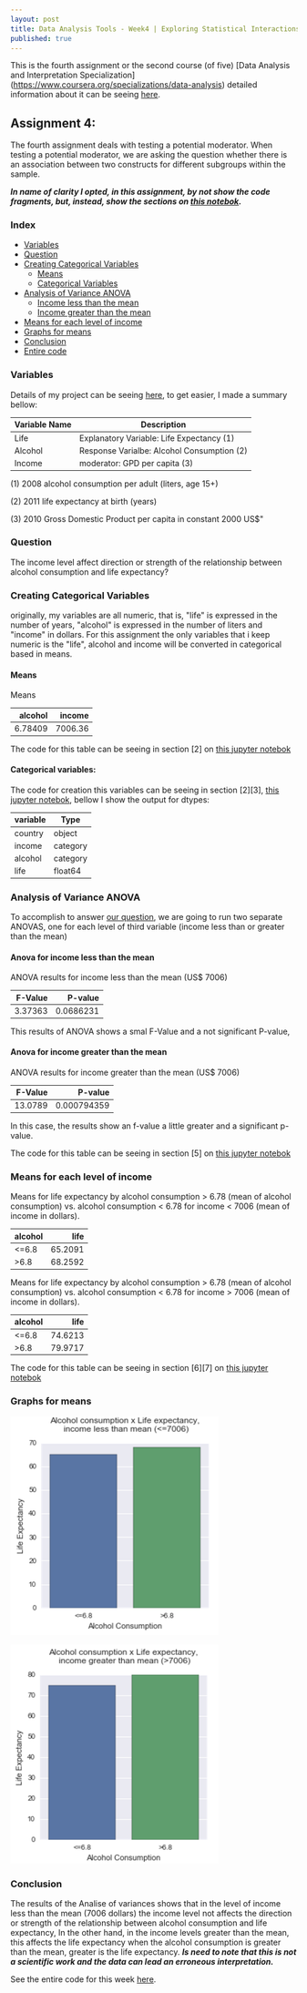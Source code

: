 ```yaml
---
layout: post
title: Data Analysis Tools - Week4 | Exploring Statistical Interactions
published: true
---
```


This is the fourth assignment or the second course (of five)
[Data Analysis and Interpretation Specialization]
(https://www.coursera.org/specializations/data-analysis)
detailed information about it can be seeing
[here](https://www.coursera.org/learn/data-visualization#).

## Assignment 4:
The fourth assignment deals with testing a potential moderator. When testing a
potential moderator, we are asking the question whether there is an association
between two constructs for different subgroups within the sample.

***In name of clarity I opted, in this assignment, by not show the code fragments, but, instead, show the sections on [this notebok](https://github.com/Sidon/Sidon.github.io/blob/master/_posts/tools-submitw3.ipynb).***

### Index
+ [Variables](#variables)
+ [Question](#question)
+ [Creating Categorical Variables](#Categorical)
  + [Means](#means)
  + [Categorical Variables](#Categorical)
+ [Analysis of Variance ANOVA](#anova)
  + [Income less than the mean](#anova2)
  + [Income greater than the mean](#anova3)
+ [Means for each level of income](#means2)
+ [Graphs for means](#graphs)
+ [Conclusion](#conclusion)
+ [Entire code](https://github.com/Sidon/Sidon.github.io/blob/master/_posts/tools-submitw3.ipynb)

### <a name = "variables"></a>Variables

Details of my project can be seeing
[here](https://sidon.github.io/data-visualization-week1/), to get easier,
I made a summary bellow:

|Variable Name|Description|
|-------------|-----------|
|Life         |Explanatory Variable: Life Expectancy (1)|
|Alcohol      |Response Varialbe: Alcohol Consumption (2)|
|Income      |moderator: GPD per capita (3)|

(1) 2008 alcohol consumption per adult (liters, age 15+)

(2) 2011 life expectancy at birth (years)

(3) 2010 Gross Domestic Product per capita in constant 2000 US$"

### <a name = "question"></a>Question
The income level affect direction or strength of the relationship between
alcohol consumption and life expectancy?

### <a name = "creating"></a>Creating Categorical Variables
originally, my variables are all numeric, that is, "life" is expressed in the number of years, "alcohol" is expressed in the number of liters and "income" in dollars. For this assignment the only variables that i keep
numeric is the "life", alcohol and income will be converted in categorical based in means.

#### <a name = "means"></a>Means

Means

|   alcohol |   income |
|----------:|---------:|
|   6.78409 |  7006.36 |

The code for this table can be seeing in section [2] on [this jupyter notebok](https://github.com/Sidon/Sidon.github.io/blob/master/_posts/tools-submitw4.ipynb)

####  <a name = "categorical"></a> Categorical variables:

The code for creation this variables can be seeing in section [2][3], [this jupyter notebok](https://github.com/Sidon/Sidon.github.io/blob/master/_posts/tools-submitw4.ipynb), bellow I show the output for dtypes:

|variable|Type|
|--------|----|
|country |object|
|income  |category|
|alcohol |category|
|life    |float64|

### <a name = "anova"></a>Analysis of Variance ANOVA

To accomplish to answer [our question](#question), we are going to run two
separate ANOVAS, one for each level of third variable (income less than or
greater than the mean)

#### <a name = "anova2"></a>Anova for income less than the mean

ANOVA results for income less than the mean (US$ 7006)

|   F-Value |   P-value |
|----------:|----------:|
|   3.37363 | 0.0686231 |

This results of ANOVA shows a smal F-Value and a not significant P-value,

#### <a name = "anova3"></a>Anova for income greater than the mean

ANOVA results for income greater than the mean (US$ 7006)

|   F-Value |     P-value |
|----------:|------------:|
|   13.0789 | 0.000794359 |

In this case, the results show an f-value a little greater and a significant p-value.

The code for this table can be seeing in section [5] on [this jupyter notebok](https://github.com/Sidon/Sidon.github.io/blob/master/_posts/tools-submitw4.ipynb)


### <a name = "means2"></a>Means for each level of income

Means for life expectancy by alcohol consumption > 6.78 (mean of alcohol consumption) vs. alcohol consumption < 6.78 for income <  7006 (mean of income in dollars).

| alcohol   |    life |
|:----------|--------:|
| <=6.8     | 65.2091 |
| >6.8      | 68.2592 |

Means for life expectancy by alcohol consumption > 6.78 (mean of alcohol consumption) vs. alcohol consumption < 6.78 for income >  7006 (mean of income in dollars).

| alcohol   |    life |
|:----------|--------:|
| <=6.8     | 74.6213 |
| >6.8      | 79.9717 |

The code for this table can be seeing in section [6][7] on [this jupyter notebok](https://github.com/Sidon/Sidon.github.io/blob/master/_posts/tools-submitw4.ipynb)

### <a name = "graphs"></a>Graphs for means

![means0](/images/mean_income0.png)

![means0](/images/mean_income1.png)

### <a name = "conclusion"></a>Conclusion

The results of the Analise of variances shows that in the level of income less than the mean (7006 dollars) the income level not affects the direction or strength of the relationship between alcohol consumption and life expectancy, In the other hand, in the income levels greater than the mean, this affects the life expectancy when the alcohol consumption is greater than the mean, greater is the life expectancy.
***Is need to note that this is not a scientific work and the data can lead an erroneous interpretation.***

See the entire code for this week  [here](https://github.com/Sidon/Sidon.github.io/blob/master/_posts/tools-submitw4.ipynb
  ).
